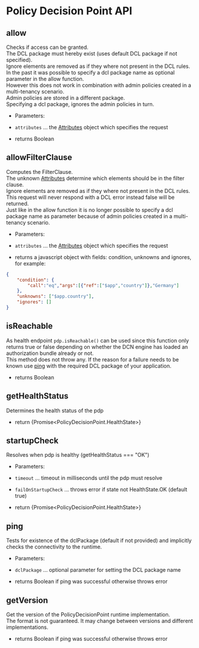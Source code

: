 # Policy Decision Point API

## allow

Checks if access can be granted.<br/>
The DCL package must hereby exist (uses default DCL package if not specified).<br/>
Ignore elements are removed as if they where not present in the DCL rules.<br/>
In the past it was possible to specify a dcl package name as optional parameter in the allow function.<br/>
However this does not work in combination with admin policies created in a multi-tenancy scenario.<br/>
Admin policies are stored in a different package.<br/>
Specifying a dcl package, ignores the admin policies in turn.

* Parameters:

* `attributes` ... the [Attributes](#attributes) object which specifies the request
* returns Boolean

## allowFilterClause

Computes the FilterClause.<br/>
The unknown [Attributes](#attributes) determine which elements should be in the filter clause.<br/>
Ignore elements are removed as if they where not present in the DCL rules.<br/>
This request will never respond with a DCL error instead false will be returned.<br/>
Just like in the allow function it is no longer possible to specify a dcl package name as parameter because of admin policies created in a multi-tenancy scenario.

* Parameters:

* `attributes` ... the [Attributes](#attributes) object which specifies the request
* returns a javascript object with fields: condition, unknowns and ignores, for example:
```json
{
	"condition": {
		"call":"eq","args":[{"ref":["$app","country"]},"Germany"]
	},
	"unknowns": ["$app.country"],
	"ignores": []
}
```

## isReachable

As health endpoint <code>pdp.isReachable()</code> can be used since this function only returns true or false depending on whether the DCN engine has loaded an authorization bundle already or not.<br/>
This method does not throw any. If the reason for a failure needs to be known use [ping](#ping) with the required DCL package of your application.

* returns Boolean

## getHealthStatus
Determines the health status of the pdp

* return {Promise<PolicyDecisionPoint.HealthState>}

## startupCheck
Resolves when pdp is healthy (getHealthStatus === "OK")

* Parameters:

* `timeout` ... timeout in milliseconds until the pdp must resolve
* `failOnStartupCheck` ... throws error if state not HealthState.OK (default true)

* return {Promise<PolicyDecisionPoint.HealthState>}

## ping

Tests for existence of the dclPackage (default if not provided) and implicitly checks the connectivity to the runtime.

* Parameters:

* `dclPackage` ... optional parameter for setting the DCL package name
* returns Boolean if ping was successful otherwise throws error

## getVersion

Get the version of the PolicyDecisionPoint runtime implementation.<br/>
The format is not guaranteed. It may change between versions and different implementations.

* returns Boolean if ping was successful otherwise throws error